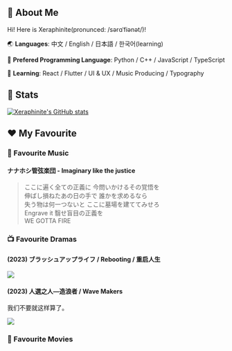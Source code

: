 ## 🥺 About Me

Hi! Here is Xeraphinite(pronunced: /sərɑˈfiənət/)!

🌏 **Languages**: 中文 / English / 日本語  / 한국어(learning)

🤖 **Prefered Programming Language**: Python / C++ / JavaScript / TypeScript

🔧 **Learning**: React / Flutter / UI & UX / Music Producing / Typography


## 🌈 Stats
[![Xeraphinite's GitHub stats](https://github-readme-stats.vercel.app/api?username=Xeraphinite)](https://github.com/anuraghazra/github-readme-stats)


## ❤️ My Favourite

### 🎵 Favourite Music

#### ナナホシ管弦楽団 - Imaginary like the justice

> ここに遍く全ての正義に 今問いかけるその覚悟を  <br />
伸ばし損ねたあの日の手で 誰かを求めるなら  <br />
失う物は何一つないと ここに墓場を建ててみせろ  <br />
Engrave it 翳せ盲目の正義を  <br />
WE GOTTA FIRE

### 📺 Favourite Dramas

#### (2023) ブラッシュアップライフ / Rebooting / 重启人生
<img src="https://pbs.twimg.com/media/FrBpgSsaAAAW9F3?format=jpg&name=orig">

#### (2023) 人選之人—造浪者 / Wave Makers
我们不要就这样算了。

<img src="https://media.cnn.com/api/v1/images/stellar/prod/230609132404-02-wave-makers.jpg">

### 🎥 Favourite Movies

